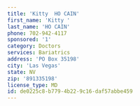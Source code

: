 ```yaml
---
title: 'Kitty  HO CAIN'
first_name: 'Kitty '
last_name: 'HO CAIN'
phone: 702-942-4117
sponsored: '1'
category: Doctors
services: Bariatrics
address: 'PO Box 35198'
city: 'Las Vegas'
state: NV
zip: '891335198'
license_type: MD
id: de0225c8-b779-4b22-9c16-daf57abbe459
---
```

